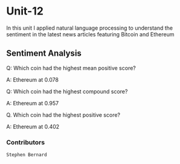 # Unit-12
In this unit I applied natural language processing to understand the sentiment in the latest news articles featuring Bitcoin and Ethereum

## Sentiment Analysis

Q: Which coin had the highest mean positive score?

A: Ethereum at 0.078

Q: Which coin had the highest compound score?

A: Ethereum at 0.957

Q. Which coin had the highest positive score?

A: Ethereum at 0.402


### Contributors
```
Stephen Bernard
```